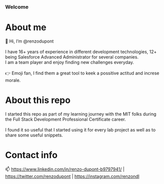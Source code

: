 ### Welcome

# About me

👋 Hi, I’m @renzodupont<br/><br/>
I have 16+ years of experience in different development technologies, 12+ being Salesforce Advanced Administrator for several companies.<br/>
I am a team player and enjoy finding new challenges everyday.<br/><br/>
👉 Emoji fan, I find them a great tool to keek a possitive actitud and increse morale.

# About this repo

I started this repo as part of my learning journey with the MIT folks during the Full Stack Development Professional Certificate career.<br/><br/>
I found it so useful that I started using it for every lab project as well as to share some useful snippets.<br/>

# Contact info

📫 https://www.linkedin.com/in/renzo-dupont-b9797941/ | https://twitter.com/renzodupont | https://instagram.com/renzondl
